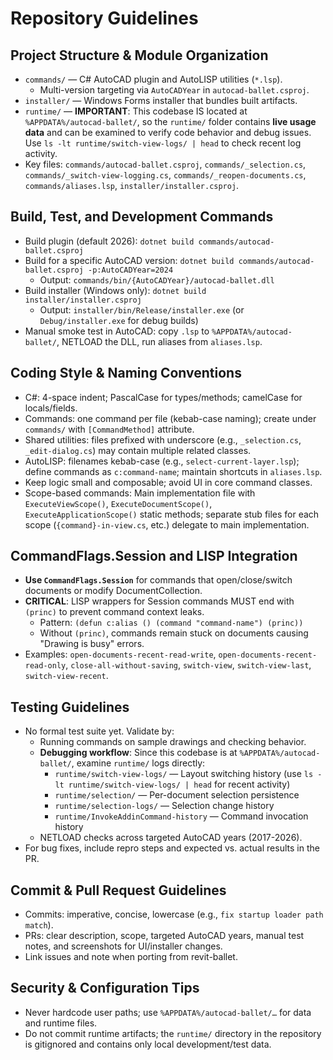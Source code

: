 # Repository Guidelines

## Project Structure & Module Organization
- `commands/` — C# AutoCAD plugin and AutoLISP utilities (`*.lsp`).
  - Multi-version targeting via `AutoCADYear` in `autocad-ballet.csproj`.
- `installer/` — Windows Forms installer that bundles built artifacts.
- `runtime/` — **IMPORTANT**: This codebase IS located at `%APPDATA%/autocad-ballet/`, so the `runtime/` folder contains **live usage data** and can be examined to verify code behavior and debug issues. Use `ls -lt runtime/switch-view-logs/ | head` to check recent log activity.
- Key files: `commands/autocad-ballet.csproj`, `commands/_selection.cs`, `commands/_switch-view-logging.cs`, `commands/_reopen-documents.cs`, `commands/aliases.lsp`, `installer/installer.csproj`.

## Build, Test, and Development Commands
- Build plugin (default 2026): `dotnet build commands/autocad-ballet.csproj`
- Build for a specific AutoCAD version: `dotnet build commands/autocad-ballet.csproj -p:AutoCADYear=2024`
  - Output: `commands/bin/{AutoCADYear}/autocad-ballet.dll`
- Build installer (Windows only): `dotnet build installer/installer.csproj`
  - Output: `installer/bin/Release/installer.exe` (or `Debug/installer.exe` for debug builds)
- Manual smoke test in AutoCAD: copy `.lsp` to `%APPDATA%/autocad-ballet/`, NETLOAD the DLL, run aliases from `aliases.lsp`.

## Coding Style & Naming Conventions
- C#: 4-space indent; PascalCase for types/methods; camelCase for locals/fields.
- Commands: one command per file (kebab-case naming); create under `commands/` with `[CommandMethod]` attribute.
- Shared utilities: files prefixed with underscore (e.g., `_selection.cs`, `_edit-dialog.cs`) may contain multiple related classes.
- AutoLISP: filenames kebab-case (e.g., `select-current-layer.lsp`); define commands as `c:command-name`; maintain shortcuts in `aliases.lsp`.
- Keep logic small and composable; avoid UI in core command classes.
- Scope-based commands: Main implementation file with `ExecuteViewScope()`, `ExecuteDocumentScope()`, `ExecuteApplicationScope()` static methods; separate stub files for each scope (`{command}-in-view.cs`, etc.) delegate to main implementation.

## CommandFlags.Session and LISP Integration
- **Use `CommandFlags.Session`** for commands that open/close/switch documents or modify DocumentCollection.
- **CRITICAL**: LISP wrappers for Session commands MUST end with `(princ)` to prevent command context leaks.
  - Pattern: `(defun c:alias () (command "command-name") (princ))`
  - Without `(princ)`, commands remain stuck on documents causing "Drawing is busy" errors.
- Examples: `open-documents-recent-read-write`, `open-documents-recent-read-only`, `close-all-without-saving`, `switch-view`, `switch-view-last`, `switch-view-recent`.

## Testing Guidelines
- No formal test suite yet. Validate by:
  - Running commands on sample drawings and checking behavior.
  - **Debugging workflow**: Since this codebase is at `%APPDATA%/autocad-ballet/`, examine `runtime/` logs directly:
    - `runtime/switch-view-logs/` — Layout switching history (use `ls -lt runtime/switch-view-logs/ | head` for recent activity)
    - `runtime/selection/` — Per-document selection persistence
    - `runtime/selection-logs/` — Selection change history
    - `runtime/InvokeAddinCommand-history` — Command invocation history
  - NETLOAD checks across targeted AutoCAD years (2017-2026).
- For bug fixes, include repro steps and expected vs. actual results in the PR.

## Commit & Pull Request Guidelines
- Commits: imperative, concise, lowercase (e.g., `fix startup loader path match`).
- PRs: clear description, scope, targeted AutoCAD years, manual test notes, and screenshots for UI/installer changes.
- Link issues and note when porting from revit-ballet.

## Security & Configuration Tips
- Never hardcode user paths; use `%APPDATA%/autocad-ballet/…` for data and runtime files.
- Do not commit runtime artifacts; the `runtime/` directory in the repository is gitignored and contains only local development/test data.
